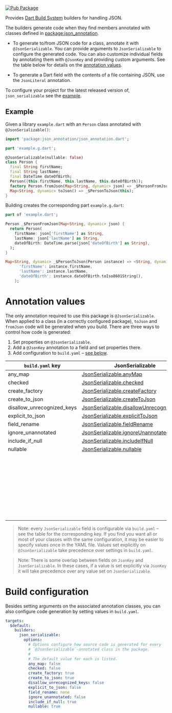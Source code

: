 [![Pub Package](https://img.shields.io/pub/v/json_serializable.svg)](https://pub.dev/packages/json_serializable)

Provides [Dart Build System] builders for handling JSON.

The builders generate code when they find members annotated with classes defined
in [package:json_annotation].

- To generate to/from JSON code for a class, annotate it with
  `@JsonSerializable`. You can provide arguments to `JsonSerializable` to
  configure the generated code. You can also customize individual fields
  by annotating them with `@JsonKey` and providing custom arguments.
  See the table below for details on the
  [annotation values](#annotation-values).

- To generate a Dart field with the contents of a file containing JSON, use the
  `JsonLiteral` annotation.

To configure your project for the latest released version of,
`json_serializable` see the [example].

## Example

Given a library `example.dart` with an `Person` class annotated with
`@JsonSerializable()`:

```dart
import 'package:json_annotation/json_annotation.dart';

part 'example.g.dart';

@JsonSerializable(nullable: false)
class Person {
  final String firstName;
  final String lastName;
  final DateTime dateOfBirth;
  Person({this.firstName, this.lastName, this.dateOfBirth});
  factory Person.fromJson(Map<String, dynamic> json) => _$PersonFromJson(json);
  Map<String, dynamic> toJson() => _$PersonToJson(this);
}
```

Building creates the corresponding part `example.g.dart`:

```dart
part of 'example.dart';

Person _$PersonFromJson(Map<String, dynamic> json) {
  return Person(
    firstName: json['firstName'] as String,
    lastName: json['lastName'] as String,
    dateOfBirth: DateTime.parse(json['dateOfBirth'] as String),
  );
}

Map<String, dynamic> _$PersonToJson(Person instance) => <String, dynamic>{
      'firstName': instance.firstName,
      'lastName': instance.lastName,
      'dateOfBirth': instance.dateOfBirth.toIso8601String(),
    };
```

# Annotation values

The only annotation required to use this package is `@JsonSerializable`. When
applied to a class (in a correctly configured package), `toJson` and `fromJson`
code will be generated when you build. There are three ways to control how code
is generated:

1. Set properties on `@JsonSerializable`.
2. Add a `@JsonKey` annotation to a field and set properties there.
3. Add configuration to `build.yaml` – [see below](#build-configuration). 

| `build.yaml` key           | JsonSerializable                            | JsonKey                     |
| -------------------------- | ------------------------------------------- | --------------------------- |
| any_map                    | [JsonSerializable.anyMap]                   |                             |
| checked                    | [JsonSerializable.checked]                  |                             |
| create_factory             | [JsonSerializable.createFactory]            |                             |
| create_to_json             | [JsonSerializable.createToJson]             |                             |
| disallow_unrecognized_keys | [JsonSerializable.disallowUnrecognizedKeys] |                             |
| explicit_to_json           | [JsonSerializable.explicitToJson]           |                             |
| field_rename               | [JsonSerializable.fieldRename]              |                             |
| ignore_unannotated         | [JsonSerializable.ignoreUnannotated]        |                             |
| include_if_null            | [JsonSerializable.includeIfNull]            | [JsonKey.includeIfNull]     |
| nullable                   | [JsonSerializable.nullable]                 | [JsonKey.nullable]          |
|                            |                                             | [JsonKey.defaultValue]      |
|                            |                                             | [JsonKey.disallowNullValue] |
|                            |                                             | [JsonKey.fromJson]          |
|                            |                                             | [JsonKey.ignore]            |
|                            |                                             | [JsonKey.name]              |
|                            |                                             | [JsonKey.required]          |
|                            |                                             | [JsonKey.toJson]            |
|                            |                                             | [JsonKey.unknownEnumValue]  |

[JsonSerializable.anyMap]: https://pub.dev/documentation/json_annotation/3.0.1/json_annotation/JsonSerializable/anyMap.html
[JsonSerializable.checked]: https://pub.dev/documentation/json_annotation/3.0.1/json_annotation/JsonSerializable/checked.html
[JsonSerializable.createFactory]: https://pub.dev/documentation/json_annotation/3.0.1/json_annotation/JsonSerializable/createFactory.html
[JsonSerializable.createToJson]: https://pub.dev/documentation/json_annotation/3.0.1/json_annotation/JsonSerializable/createToJson.html
[JsonSerializable.disallowUnrecognizedKeys]: https://pub.dev/documentation/json_annotation/3.0.1/json_annotation/JsonSerializable/disallowUnrecognizedKeys.html
[JsonSerializable.explicitToJson]: https://pub.dev/documentation/json_annotation/3.0.1/json_annotation/JsonSerializable/explicitToJson.html
[JsonSerializable.fieldRename]: https://pub.dev/documentation/json_annotation/3.0.1/json_annotation/JsonSerializable/fieldRename.html
[JsonSerializable.ignoreUnannotated]: https://pub.dev/documentation/json_annotation/3.0.1/json_annotation/JsonSerializable/ignoreUnannotated.html
[JsonSerializable.includeIfNull]: https://pub.dev/documentation/json_annotation/3.0.1/json_annotation/JsonSerializable/includeIfNull.html
[JsonKey.includeIfNull]: https://pub.dev/documentation/json_annotation/3.0.1/json_annotation/JsonKey/includeIfNull.html
[JsonSerializable.nullable]: https://pub.dev/documentation/json_annotation/3.0.1/json_annotation/JsonSerializable/nullable.html
[JsonKey.nullable]: https://pub.dev/documentation/json_annotation/3.0.1/json_annotation/JsonKey/nullable.html
[JsonKey.defaultValue]: https://pub.dev/documentation/json_annotation/3.0.1/json_annotation/JsonKey/defaultValue.html
[JsonKey.disallowNullValue]: https://pub.dev/documentation/json_annotation/3.0.1/json_annotation/JsonKey/disallowNullValue.html
[JsonKey.fromJson]: https://pub.dev/documentation/json_annotation/3.0.1/json_annotation/JsonKey/fromJson.html
[JsonKey.ignore]: https://pub.dev/documentation/json_annotation/3.0.1/json_annotation/JsonKey/ignore.html
[JsonKey.name]: https://pub.dev/documentation/json_annotation/3.0.1/json_annotation/JsonKey/name.html
[JsonKey.required]: https://pub.dev/documentation/json_annotation/3.0.1/json_annotation/JsonKey/required.html
[JsonKey.toJson]: https://pub.dev/documentation/json_annotation/3.0.1/json_annotation/JsonKey/toJson.html
[JsonKey.unknownEnumValue]: https://pub.dev/documentation/json_annotation/3.0.1/json_annotation/JsonKey/unknownEnumValue.html

> Note: every `JsonSerializable` field is configurable via `build.yaml` –
  see the table for the corresponding key.
  If you find you want all or most of your classes with the same configuration,
  it may be easier to specify values once in the YAML file. Values set
  explicitly on `@JsonSerializable` take precedence over settings in
  `build.yaml`.

> Note: There is some overlap between fields on `JsonKey` and
  `JsonSerializable`. In these cases, if a value is set explicitly via `JsonKey`
  it will take precedence over any value set on `JsonSerializable`.  

# Build configuration

Besides setting arguments on the associated annotation classes, you can also
configure code generation by setting values in `build.yaml`.

```yaml
targets:
  $default:
    builders:
      json_serializable:
        options:
          # Options configure how source code is generated for every
          # `@JsonSerializable`-annotated class in the package.
          #
          # The default value for each is listed.
          any_map: false
          checked: false
          create_factory: true
          create_to_json: true
          disallow_unrecognized_keys: false
          explicit_to_json: false
          field_rename: none
          ignore_unannotated: false
          include_if_null: true
          nullable: true
```

[example]: https://github.com/google/json_serializable.dart/tree/master/example
[Dart Build System]: https://github.com/dart-lang/build
[package:json_annotation]: https://pub.dev/packages/json_annotation

